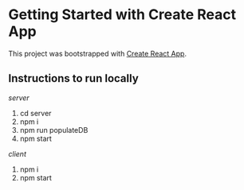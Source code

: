 # Getting Started with Create React App

This project was bootstrapped with [Create React App](https://github.com/facebook/create-react-app).

## Instructions to run locally

*server*
1) cd server
2) npm i
3) npm run populateDB
4) npm start

*client*
1) npm i
2) npm start
